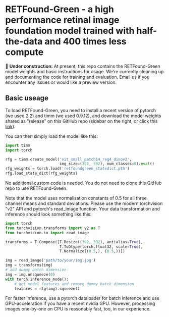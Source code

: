 # RETFound-Green - a high performance retinal image foundation model trained with half-the-data and 400 times less compute

🚧 **Under construction:** At present, this repo contains the RETFound-Green model weights and basic instructions for usage. We're currently cleaning up and documenting the code for training and evaluation. Email us if you encounter any issues or would like a preview version.

## Basic useage
To load RETFound-Green, you need to install a recent version of pytorch (we used 2.2) and timm (we used 0.9.12), and download the model weights shared as "release" on this GitHub repo (sidebar on the right, or click this [link](https://github.com/justinengelmann/RETFound_Green/releases/tag/v0.1)).

You can then simply load the model like this:
```python
import timm
import torch

rfg = timm.create_model('vit_small_patch14_reg4_dinov2',
                        img_size=(392, 392), num_classes=0).eval()
rfg_weights = torch.load('retfoundgreen_statedict.pth')
rfg.load_state_dict(rfg_weights)
```

No additional custom code is needed. You do not need to clone this GitHub repo to use RETFound-Green.

Note that the model uses normalisation constants of 0.5 for all three channel means and standard deviations. Please use the modern torchvision "v2" API and pytorch's read_image function. Your data transformation and inference should look something like this:

```python
import torch
from torchvision.transforms import v2 as T
from torchvision.io import read_image

transforms = T.Compose([T.Resize((392, 392), antialias=True),
                        T.ToDtype(torch.float32, scale=True),
                        T.Normalize((0.5,), (0.5,))])

img = read_image('path/to/your/img.jpg')
img = transforms(img)
# add dummy batch dimension
img = img.unsqueeze(0)
with torch.inference_mode():
    # get model features and remove dummy batch dimension
    features = rfg(img).squeeze()
```

For faster inference, use a pytorch dataloader for batch inference and use GPU-acceleration if you have a recent nvidia GPU. However, processing images one-by-one on CPU is reasonably fast, too, in our experience.
